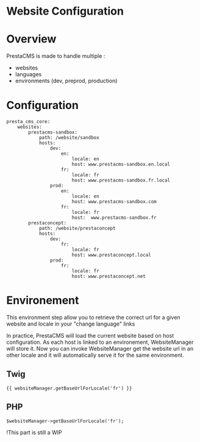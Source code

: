 Website Configuration
==========================


# Overview

PrestaCMS is made to handle multiple :
 - websites
 - languages
 - environments (dev, preprod, production)


# Configuration

    presta_cms_core:
        websites:
            prestacms-sandbox:
                path: /website/sandbox
                hosts:
                    dev:
                        en:
                            locale: en
                            host: www.prestacms-sandbox.en.local
                        fr:
                            locale: fr
                            host: www.prestacms-sandbox.fr.local
                    prod:
                        en:
                            locale: en
                            host: www.prestacms-sandbox.com
                        fr:
                            locale: fr
                            host:  www.prestacms-sandbox.fr
            prestaconcept:
                path: /website/prestaconcept
                hosts:
                    dev:
                        fr:
                            locale: fr
                            host: www.prestaconcept.local
                    prod:
                        fr:
                            locale: fr
                            host: www.prestaconcept.net


# Environement

This environment step allow you to retrieve the correct url for a given website and locale in your "change language" links

In practice, PrestaCMS will load the current website based on host configuration. As each host is linked to an environement, WebsiteManager will
store it. Now you can invoke WebsiteManager get the website url in an other locale and it will automatically serve it for the same environment.

## Twig

    {{ websiteManager.getBaseUrlForLocale('fr') }}

## PHP

    $websiteManager->getBaseUrlForLocale('fr');


!This part is still a WIP